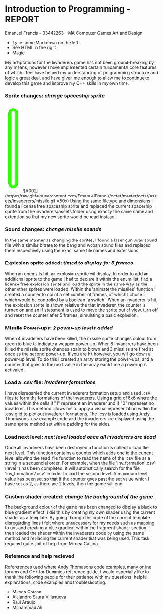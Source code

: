 # Introduction to Programming - REPORT

Emanuel Francis - 33442263 - MA Computer Games Art and Design

  - Type some Markdown on the left
  - See HTML in the right
  - Magic


My adaptations for the Invaderers game has not been ground-breaking by any means, however I have 
implemented certain fundamental core features of which i feel have helped my understanding of programming 
structure and logic a great deal, and have given me enough to allow me to continue to develop this game and improve my C++ 
skills in my own time.

### Sprite changes: *change spaceship sprite*
<img src="https://raw.githubusercontent.com/EmanuelFrancis/octet/master/octet/assets/invaderers/missile.gif">
![A002](https://raw.githubusercontent.com/EmanuelFrancis/octet/master/octet/assets/invaderers/missile.gif =50x)
Using the same filetype and dimensions I found a license free spaceship sprite and replaced the current spaceship sprite from the invaderers/assets folder using exactly the same name and extension so that my new sprite would be read instead.


### Sound changes: *change missile sounds*
In the same manner as changing the sprites, I found a laser gun .wav sound file with a similar bitrate to the bang and woosh sound files and replaced them respectively using the exact same file names and extensions.

### Explosion sprite added: *timed to display for 5 frames*
When an enemy is hit, an explosion sprite wil display. In order to add an additional sprite to the game I had to declare it within the enum list, find a license free explosion sprite and load the sprite in the same way as the other other sprites were loaded. Within the 'animate the missiles' function I created a counter to count a set number of frames, of which I chose 5, which would be controlled by a boolean 'a switch'. When an invaderer is hit, the explosion sprite is shown relative the that invaderer, the counter is turned on and an if statement is used to move the sprite out of view, turn off and reset the counter after 5 frames, simulating a basic explosion.

### Missile Power-ups: *2 power-up levels added*
When 4 invaderers have been killed, the missile sprite changes colour from green to blue to indicate a weapon power-up. When 8 invaderers have been killed the missile sprite changes again to brown and 3 missiles are fired at once as the second power-up. If you are hit however, you will go down a power-up level. To do this I created an array storing the power-ups, and a counter that goes to the next value in the array each time a powerup is activated.

### Load a .csv file: *invaderer formations*
I have disregarded the current invaderers formation setup and used .csv files to form the formations of the invaderers. Using a grid of 6x6 where the values within the cells if "1" represent an invaderer and if "0" represent no invaderer. This method allows me to apply a visual representation within the .csv grid to plot out invaderer formations. The .csv is loaded using Andy Thomasons .csv example code and the invaderers are displayed using the same sprite method set with a padding for the sides. 

### Load next level: *next level loaded once all invaderers are dead*
Once all invaderers have been destroyed a function is called to load the next level. This function contains a counter which adds one to the current level allowing the read_file function to read the name of the .csv file as a string in a sequencial order. For example, when the file 'inv_formation1.csv' (level 1) has been completed, it will automatically search for the file 'inv_formation2.csv' in order to load the second level. A maximum level value has been set so that if the counter goes past the set value which I have set as 2, as there are 2 levels, then the game will end.

### Custom shader created: *change the background of the game*
The background colour of the game has been changed to display a black to blue gradient effect. I did this by creating my own shader using the current shader as a template. By going through the code of the current template disregarding lines i felt where unnecessary for my needs such as mapping to uvs and creating a blue gradient within the fragment shader section. I then loaded the shader within the invaderers code by using the same method and replacing the current shader that was being used. This task required quite abit of help from Mircea Catana. 

### Reference and help recieved
Refererences used where Andy Thomasons code examples, many online forums and C++ for Dummies reference guide.
I would especially like to thank the following people for their patience with my questions, helpful explanations, code examples and troubleshooting.

* Mircea Catana
* Alejandro Saura Villanueva
* Raul Araujo
* Mohammad Ali